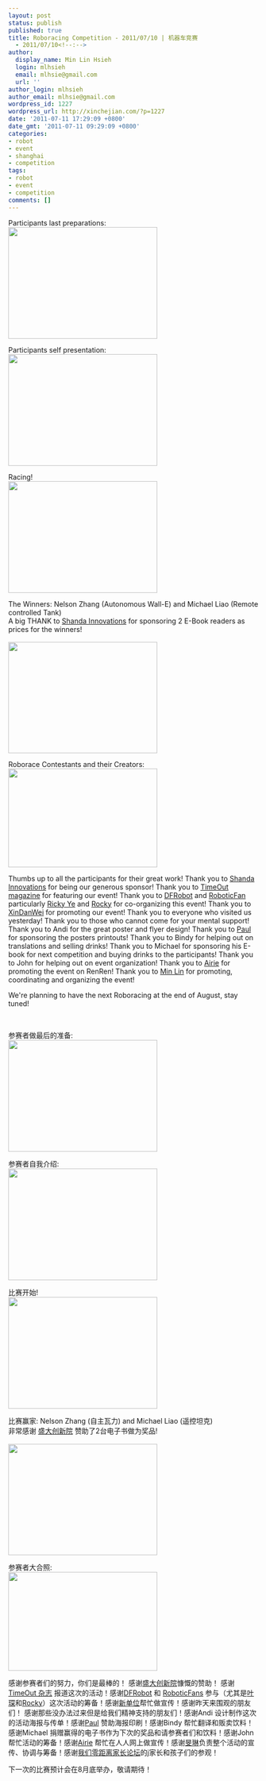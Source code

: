```yaml
---
layout: post
status: publish
published: true
title: Roboracing Competition - 2011/07/10 | 机器车竞赛
  - 2011/07/10<!--:-->
author:
  display_name: Min Lin Hsieh
  login: mlhsieh
  email: mlhsie@gmail.com
  url: ''
author_login: mlhsieh
author_email: mlhsie@gmail.com
wordpress_id: 1227
wordpress_url: http://xinchejian.com/?p=1227
date: '2011-07-11 17:29:09 +0800'
date_gmt: '2011-07-11 09:29:09 +0800'
categories:
- robot
- event
- shanghai
- competition
tags:
- robot
- event
- competition
comments: []
---
```

<p><!--:en-->
<p>Participants last preparations:<br />
<a href="http://xinchejian.com/wp-content/uploads/2011/07/Preparations.jpg"><img src="http://xinchejian.com/wp-content/uploads/2011/07/Preparations-300x225.jpg" alt="" title="Preparations" width="300" height="225" class="alignnone size-medium wp-image-1224" /></a></p></p>
<p>Participants self presentation:<br />
<a href="http://xinchejian.com/wp-content/uploads/2011/07/Presentations.jpg"><img src="http://xinchejian.com/wp-content/uploads/2011/07/Presentations-300x225.jpg" alt="" title="Presentations" width="300" height="225" class="alignnone size-medium wp-image-1222" /></a></p></p>
<p>Racing!<br />
<a href="http://xinchejian.com/wp-content/uploads/2011/07/Racing.jpg"><img src="http://xinchejian.com/wp-content/uploads/2011/07/Racing-300x225.jpg" alt="" title="Racing" width="300" height="225" class="alignnone size-medium wp-image-1223" /></a></p></p>
<p>The Winners: Nelson Zhang (Autonomous Wall-E) and Michael Liao (Remote controlled Tank)</br>A big THANK to <a href="http://in.sdo.com/">Shanda Innovations</a> for sponsoring 2 E-Book readers as prices for the winners!</br><br />
<a href="http://xinchejian.com/wp-content/uploads/2011/07/Winners.jpg"><img src="http://xinchejian.com/wp-content/uploads/2011/07/Winners-300x224.jpg" alt="" title="Winners" width="300" height="224" class="alignnone size-medium wp-image-1225" /></a></p></p>
<p>Roborace Contestants and their Creators:<br />
<a href="http://xinchejian.com/wp-content/uploads/2011/07/Participants.jpg"><img src="http://xinchejian.com/wp-content/uploads/2011/07/Participants-300x199.jpg" alt="" title="Roborace Contestants and their creators" width="300" height="199" class="alignnone size-medium wp-image-1226" /></a></p></p>
<p>Thumbs up to all the participants for their great work! Thank you to <a href="http://in.sdo.com/">Shanda Innovations</a> for being our generous sponsor! Thank you to <a href="http://www.timeoutshanghai.com/features/Around_Town-Around_Town/3160/Wacky-robot-races.html">TimeOut magazine</a> for featuring our event! Thank you to <a href="http://www.dfrobot.com/">DFRobot</a> and <a href="http://www.roboticfan.com/">RoboticFan</a> particularly <a href="http://weibo.com/n/%E5%8F%B6%E7%90%9BRicky">Ricky Ye</a> and <a href="http://weibo.com/n/%E5%BE%AE%E7%AC%91%E7%9A%84Rockets">Rocky</a> for co-organizing this event! Thank you to <a href="http://xindanwei.com">XinDanWei</a> for promoting our event! Thank you to everyone who visited us yesterday! Thank you to those who cannot come for your mental support! Thank you to Andi for the great poster and flyer design! Thank you to <a href="http://weibo.com/2205504380">Paul</a> for sponsoring the posters printouts! Thank you to Bindy for helping out on translations and selling drinks! Thank you to Michael for sponsoring his E-book for next competition and buying drinks to the participants! Thank you to John for helping out on event organization! Thank you to <a href="http://weibo.com/airie">Airie</a> for promoting the event on RenRen! Thank you to <a href="http://weibo.com/mlhsieh">Min Lin</a> for promoting, coordinating and organizing the event!</p></p>
<p>We're planning to have the next Roboracing at the end of August, stay tuned!</p><br />
<!--:--></p>
<p><!--:zh-->
<p>参赛者做最后的准备:<br />
<a href="http://xinchejian.com/wp-content/uploads/2011/07/Preparations.jpg"><img src="http://xinchejian.com/wp-content/uploads/2011/07/Preparations-300x225.jpg" alt="" title="Preparations" width="300" height="225" class="alignnone size-medium wp-image-1224" /></a></p></p>
<p>参赛者自我介绍:<br />
<a href="http://xinchejian.com/wp-content/uploads/2011/07/Presentations.jpg"><img src="http://xinchejian.com/wp-content/uploads/2011/07/Presentations-300x225.jpg" alt="" title="Presentations" width="300" height="225" class="alignnone size-medium wp-image-1222" /></a></p></p>
<p>比赛开始!<br />
<a href="http://xinchejian.com/wp-content/uploads/2011/07/Racing.jpg"><img src="http://xinchejian.com/wp-content/uploads/2011/07/Racing-300x225.jpg" alt="" title="Racing" width="300" height="225" class="alignnone size-medium wp-image-1223" /></a></p></p>
<p>比赛赢家: Nelson Zhang (自主瓦力) and Michael Liao (遥控坦克)</br>非常感谢 <a href="http://in.sdo.com/">盛大创新院</a> 赞助了2台电子书做为奖品!</br><br />
<a href="http://xinchejian.com/wp-content/uploads/2011/07/Winners.jpg"><img src="http://xinchejian.com/wp-content/uploads/2011/07/Winners-300x224.jpg" alt="" title="Winners" width="300" height="224" class="alignnone size-medium wp-image-1225" /></a></p></p>
<p>参赛者大合照:<br />
<a href="http://xinchejian.com/wp-content/uploads/2011/07/Participants.jpg"><img src="http://xinchejian.com/wp-content/uploads/2011/07/Participants-300x199.jpg" alt="" title="Roborace Contestants and their creators" width="300" height="199" class="alignnone size-medium wp-image-1226" /></a></p></p>
<p>感谢参赛者们的努力，你们是最棒的！ 感谢<a href="http://in.sdo.com/">盛大创新院</a>慷慨的赞助！ 感谢 <a href="http://www.timeoutshanghai.com/features/Around_Town-Around_Town/3160/Wacky-robot-races.html">TimeOut 杂志</a> 报道这次的活动！感谢<a href="http://www.dfrobot.com/">DFRobot</a> 和 <a href="http://www.roboticfan.com/">RoboticFans</a> 参与（尤其是<a href="http://weibo.com/n/%E5%8F%B6%E7%90%9BRicky">叶琛</a>和<a href="http://weibo.com/n/%E5%BE%AE%E7%AC%91%E7%9A%84Rockets">Rocky</a>）这次活动的筹备！感谢<a href="http://xindanwei.com">新单位</a>帮忙做宣传！感谢昨天来围观的朋友们！ 感谢那些没办法过来但是给我们精神支持的朋友们！感谢Andi 设计制作这次的活动海报与传单！感谢<a href="http://weibo.com/2205504380">Paul</a> 赞助海报印刷！感谢Bindy 帮忙翻译和贩卖饮料！感谢Michael 捐赠赢得的电子书作为下次的奖品和请参赛者们和饮料！感谢John 帮忙活动的筹备！感谢<a href="http://weibo.com/airie">Airie</a> 帮忙在人人网上做宣传！感谢<a href="http://weibo.com/mlhsieh">旻琳</a>负责整个活动的宣传、协调与筹备！感谢<a href="http://www.ala090.com">我们零距离家长论坛</a>的j家长和孩子们的参观！<br />
</p></p>
<p>下一次的比赛预计会在8月底举办，敬请期待！</p><br />
<!--:--></p>
